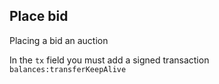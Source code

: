 ## Place bid

Placing a bid an auction

In the `tx` field you must add a signed transaction `balances:transferKeepAlive`

